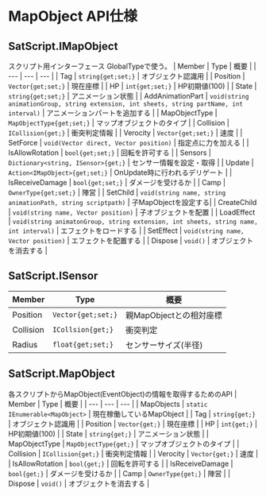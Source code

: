 # MapObject API仕様
## SatScript.IMapObject
スクリプト用インターフェース
GlobalTypeで使う。
| Member | Type | 概要 |
| --- | --- | --- |
| Tag | ```string{get;set;}``` | オブジェクト認識用 | 
| Position | ```Vector{get;set;}``` | 現在座標 | 
| HP | ```int{get;set;}``` | HP初期値(100) |
| State | ```string{get;set;}``` | アニメーション状態 |
| AddAnimationPart | ```void(string animationGroup, string extension, int sheets, string partName, int interval)``` | アニメーションパートを追加する |
| MapObjectType | ```MapObjectType{get;set;}``` | マップオブジェクトのタイプ |
| Collision | ```ICollision{get;}``` | 衝突判定情報 |
| Verocity | ```Vector{get;set;}``` | 速度 | 
| SetForce | ```void(Vector direct, Vector position)``` | 指定点に力を加える |
| IsAllowRotation | ```bool{get;set;}``` | 回転を許可する | 
| Sensors | ```Dictionary<string, ISensor>{get;}``` | センサー情報を設定・取得 |
| Update | ```Action<IMapObject>{get;set;}``` | OnUpdate時に行われるデリゲート |
| IsReceiveDamage | ```bool{get;set;}``` | ダメージを受けるか |
| Camp | ```OwnerType{get;set;}``` | 陣営 |
| SetChild | ```void(string name, string animationPath, string scriptpath)``` | 子MapObjectを設定する|
| CreateChild | ```void(string name, Vector position)``` | 子オブジェクトを配置 |
| LoadEffect | ```void(string animatonGroup, string extension, int sheets, string name, int interval)``` | エフェクトをロードする |
| SetEffect | ```void(string name, Vector position)``` | エフェクトを配置する |
| Dispose | ```void()``` | オブジェクトを消去する |
## SatScript.ISensor
| Member | Type | 概要 |
| --- | --- | --- |
| Position | ```Vector{get;set;}``` | 親MapObjectとの相対座標 | 
| Collision | ```ICollsion{get;}``` | 衝突判定 |
| Radius | ```float{get;set;}``` | センサーサイズ(半径) |
## SatScript.MapObject
各スクリプトからMapObject(EventObject)の情報を取得するためのAPI
| Member | Type | 概要 |
| --- | --- | --- |
| MapObjects | ```static IEnumerable<MapObject>``` | 現在稼働しているMapObject |
| Tag | ```string{get;}``` | オブジェクト認識用 | 
| Position | ```Vector{get;}``` | 現在座標 | 
| HP | ```int{get;}``` | HP初期値(100) |
| State | ```string{get;}``` | アニメーション状態 |
| MapObjectType | ```MapObjectType{get;}``` | マップオブジェクトのタイプ |
| Collision | ```ICollision{get;}``` | 衝突判定情報 |
| Verocity | ```Vector{get;}``` | 速度 | 
| IsAllowRotation | ```bool{get;}``` | 回転を許可する | 
| IsReceiveDamage | ```bool{get;}``` | ダメージを受けるか |
| Camp | ```OwnerType{get;}``` | 陣営 |
| Dispose | ```void()``` | オブジェクトを消去する |